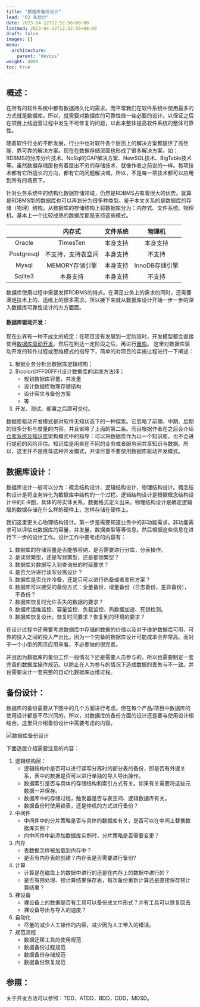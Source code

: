 ```yaml
---
title: "数据库备份设计"
lead: "02 未划分"
date: 2023-04-22T12:52:56+08:00
lastmod: 2023-04-22T12:52:56+08:00
draft: false
images: []
menu:
  architecture:
    parent: "devops"
weight: 4000
toc: true
---
```


## 概述：

在所有的软件系统中都有数据持久化的需求。而平常我们在软件系统中使用最多的方式就是数据库。所以，就需要对数据库的可靠性做一些必要的设计。以保证之后在项目上线运营过程中发生不可修复的问题，以此来整体提高软件系统的整体可靠性。

随着软件行业的不断发展，行业中也对软件各个层面上的解决方案都提供了高性能、靠可靠的解决方案。现在在数据存储层面也形成了很多解决方案。如：RDBMS的分库分片技术、NoSql的CAP解决方案、NewSQL技术、BigTable技术等。虽然数据存储层也有着层出不穷的存储技术，就像作者之前说的一样。每项技术都有它所擅长的方向，都有它的问题解决域。所以，不是每一项技术都可以应用到所有的场景下。

针对业务系统中的结构化数据存储领域，仍然是RDBMS占有着很大的优势。就算是RDBMS型的数据库也可以再划分为很多种类型。鉴于本文关系的是数据库的存储（物理）结构，从数据库的存储结构上将数据库分为：内存式、文件系统、物理机。基本上一个比较成熟的数据库都是支持这些模式。

||内存式|文件系统|物理机|
|:-:|:-:|:-:|:-:|
|Oracle|TimesTen|本身支持|本身支持|
|Postgresql|不支持，支持表空间|本身支持|不支持|
|Mysql|MEMORY存储引擎|本身支持|InnoDB存储引擎|
|Sqlite3|本身支持|本身支持|不支持|

数据库使用过程中需要发挥RDBMS的特点。在满足业务上的需求的同时，还需要满足技术上的、运维上的很多需求。所以接下来就从数据库设计开始一步一步的深入数据库可靠性设计的方方面面。

#### 数据库驱动开发：
现在业界有一种不成文的规定：在项目没有发展到一定阶段时，开发模型都会直接使用[数据库驱动开发](https://codeday.me/bug/20180523/171141.html)。然后在到达一定阶段之后，再进行[重构](https://book.douban.com/subject/1229923/)。
这里对数据库驱动开发的软件过程或思维模式的指导下，简单的对项目的实施过程进行一下阐述：

1. 根据业务分析出数据库逻辑结构；
2. $\color{#FF00FF}{设计数据库的运维方法}$；
    - 规划数据库容量，并发量
    - 设计数据库物理存储结构
    - 设计容灾与备份方案
    - 等
3. 开发、测试、部署之后即可交付。

数据库驱动开发模式是对软件无知状态下的一种探索。它忽略了前期、中期、后期的很多分析与度量的内容。并且省略了上面的第二条。而且根据作者在之后会介绍[仓库系统及知识库]()架构模式中的指导：可以将数据库作为以一个知识库。也不会进行提前的风险评估。知识库是用来在不同的业务或者服务间共享知识与数据。所以，这里并不是推荐这种开发模式，并请尽量不要使用数据库驱动开发模式。

## 数据库设计：
数据库设计一般可以分为：概念结构设计、逻辑结构设计、物理结构设计。概念结构设计是将业务转化为数据库中结构的一个过程。逻辑结构设计是根据概念结构设计中的E-R图，具体的将实体关系，数据格式定义出来。物理结构设计是确定逻辑层的数据存储在什么样的硬件上，怎样存储在硬件上。

我们这里更关心物理结构设计。第一步是需要知道业务中的非功能需求。非功能需求可以评估出数据库的容量，并发量，数据类型等等信息。然后根据这些信息在进行下一步的设计工作。设计工作中要考虑的内容有：

1. 数据库的存储容量是否能够容纳，是否需要进行分库，分表操作。
2. 是读频繁型，还是写频繁型，还是都频繁型？
3. 数据库对数据写入到查询出的时延要求？
4. 是否允许进行读写分离设计？
5. 数据库是否允许冷备，还是只可以进行热备或者变形方案？
6. 数据库可以接受的备份方式：全量备份，增量备份（日志备份，差异备份），不备份？
7. 数据库恢复时允许丢失的数据的要求？
8. 数据库运维监控、容量监控、负载监控、热数据加速、死锁检测。
9. 数据库恢复设计。恢复时间要求？恢复到的环境的要求？

在设计过程中还需要考虑数据库中存储的数据的价值以及对于维护数据库可用、可靠的投入之间的投入产出比。因为一个完备的数据库设计可能成本会非常高。而对于一个小型的网页应用来看，不必要做的很完善。

并且因为数据库的备份工作一般情况下还是需要人员参与的，所以也需要制定一套完善的数据库操作规范。以防止在人为参与的情况下造成数据的丢失与不一致。并且需要设计一套完整的自动化数据库运维过程。

## 备份设计：

数据库的备份需要从下图中的几个方面进行考虑。但在每个产品/项目中数据库的使用设计都是不尽兴同的，所以，对数据库的备份方面的设计还是要与使用设计相结合。这里只介绍备份设计中需要考虑的内容。

![数据库备份设计](images/devops/02-07-01.webp)

下面逐层介绍需要注意的内容：
1. 逻辑结构层：
    - 逻辑结构中是否可以进行读写分离时的部分表的备份，即是否有外键关系，表中的数据是否可以进行单独的导入导出操作。
    - 数据索引是否与具体的存储结构和索引方式有关。如果有关需要将这些元数据一并保存。
    - 数据库中的存储过程，触发器是否与表空间、逻辑数据库有关。
    - 数据备份时使用锁表，还是停机的方式进行备份？
2. 中间件
    - 中间件中的分片策略是否与具体的数据库有关，是否可以在中间上替换数据库实例？
    - 向中间件中新添加数据库实例时，分片策略是否需要变更？
3. 内存
    - 表数据怎样被加载到内存中？
    - 是否有内存表的创建？内存表是否需要进行备份?
4. 计算
    - 计算是在磁盘上的数据中进行的还是在内存上的数据中进行的？
    - 是否有预处理、预计算结果保存表，每次备份重新计算还是直接保存预计算结果？
5. 裸设备
    - 裸设备上的数据是否有工具可以备份成文件形式？并有工具可以恢复回去
    - 裸设备导出与导入的速度？
6. 自动化
    - 尽量的减少人工操作的内容，减少因为人工带入的错误。
7. 规范流程
    - 数据迁移工具的使用规范
    - 数据备份过程规范
    - 数据备份存储规范
    - 数据备份恢复规范

## 参照：
关于开发方法可以参照：TDD，ATDD，BDD，DDD，MDSD。
